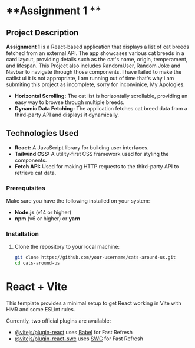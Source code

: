 
# **Assignment 1 **

## **Project Description**

**Assignment 1** is a React-based application that displays a list of cat breeds fetched from an external API. The app showcases various cat breeds in a card layout, providing details such as the cat's name, origin, temperament, and lifespan. This Project also includes RandomUser, Random Joke and Navbar to navigate through those components. I have failed to make the catlist ui it is not appropriate, I am running out of time that's why i am submiting this project as incomplete, sorry for inconvinice, My Apologies. 


- **Horizontal Scrolling:** The cat list is horizontally scrollable, providing an easy way to browse through multiple breeds.
- **Dynamic Data Fetching:** The application fetches cat breed data from a third-party API and displays it dynamically.

## **Technologies Used**

- **React:** A JavaScript library for building user interfaces.
- **Tailwind CSS:** A utility-first CSS framework used for styling the components.
- **Fetch API:** Used for making HTTP requests to the third-party API to retrieve cat data.

### **Prerequisites**

Make sure you have the following installed on your system:

- **Node.js** (v14 or higher)
- **npm** (v6 or higher) or **yarn**

### **Installation**

1. Clone the repository to your local machine:

   ```bash
   git clone https://github.com/your-username/cats-around-us.git
   cd cats-around-us


# React + Vite

This template provides a minimal setup to get React working in Vite with HMR and some ESLint rules.

Currently, two official plugins are available:

- [@vitejs/plugin-react](https://github.com/vitejs/vite-plugin-react/blob/main/packages/plugin-react/README.md) uses [Babel](https://babeljs.io/) for Fast Refresh
- [@vitejs/plugin-react-swc](https://github.com/vitejs/vite-plugin-react-swc) uses [SWC](https://swc.rs/) for Fast Refresh

